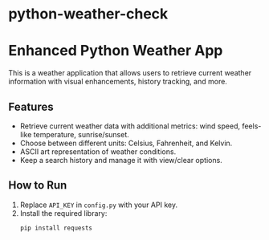# python-weather-check

# Enhanced Python Weather App

This is a weather application that allows users to retrieve current weather information with visual enhancements, history tracking, and more.

## Features
- Retrieve current weather data with additional metrics: wind speed, feels-like temperature, sunrise/sunset.
- Choose between different units: Celsius, Fahrenheit, and Kelvin.
- ASCII art representation of weather conditions.
- Keep a search history and manage it with view/clear options.

## How to Run
1. Replace `API_KEY` in `config.py` with your API key.
2. Install the required library:
   ```bash
   pip install requests
